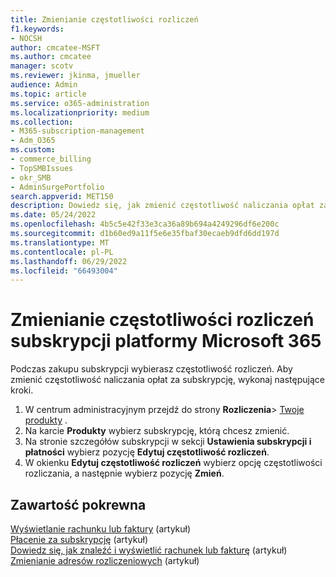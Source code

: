 ```yaml
---
title: Zmienianie częstotliwości rozliczeń
f1.keywords:
- NOCSH
author: cmcatee-MSFT
ms.author: cmcatee
manager: scotv
ms.reviewer: jkinma, jmueller
audience: Admin
ms.topic: article
ms.service: o365-administration
ms.localizationpriority: medium
ms.collection:
- M365-subscription-management
- Adm_O365
ms.custom:
- commerce_billing
- TopSMBIssues
- okr_SMB
- AdminSurgePortfolio
search.appverid: MET150
description: Dowiedz się, jak zmienić częstotliwość naliczania opłat za subskrypcję biznesową.
ms.date: 05/24/2022
ms.openlocfilehash: 4b5c5e42f33e3ca36a89b694a4249296df6e200c
ms.sourcegitcommit: d1b60ed9a11f5e6e35fbaf30ecaeb9dfd6dd197d
ms.translationtype: MT
ms.contentlocale: pl-PL
ms.lasthandoff: 06/29/2022
ms.locfileid: "66493004"
---
```

# <a name="change-your-microsoft-365-subscription-billing-frequency"></a>Zmienianie częstotliwości rozliczeń subskrypcji platformy Microsoft 365

Podczas zakupu subskrypcji wybierasz częstotliwość rozliczeń. Aby zmienić częstotliwość naliczania opłat za subskrypcję, wykonaj następujące kroki.

1. W centrum administracyjnym przejdź do strony **Rozliczenia**\> <a href="https://go.microsoft.com/fwlink/p/?linkid=842054" target="_blank">Twoje produkty</a> .
2. Na karcie **Produkty** wybierz subskrypcję, którą chcesz zmienić.
3. Na stronie szczegółów subskrypcji w sekcji **Ustawienia subskrypcji i płatności** wybierz pozycję **Edytuj częstotliwość rozliczeń**.
4. W okienku **Edytuj częstotliwość rozliczeń** wybierz opcję częstotliwości rozliczania, a następnie wybierz pozycję **Zmień**.

## <a name="related-content"></a>Zawartość pokrewna

[Wyświetlanie rachunku lub faktury](../../commerce/billing-and-payments/view-your-bill-or-invoice.md) (artykuł)\
[Płacenie za subskrypcję](../../commerce/billing-and-payments/pay-for-your-subscription.md) (artykuł)\
[Dowiedz się, jak znaleźć i wyświetlić rachunek lub fakturę](view-your-bill-or-invoice.md) (artykuł)\
[Zmienianie adresów rozliczeniowych](change-your-billing-addresses.md) (artykuł)

